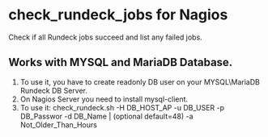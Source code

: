 # check_rundeck_jobs for Nagios
Check if all Rundeck jobs succeed and list any failed jobs.
## Works with MYSQL and MariaDB Database.

1. To use it, you have to create readonly DB user on your MYSQL\MariaDB Rundeck DB Server.<br>
2. On Nagios Server you need to install mysql-client.
3. To use it: check_rundeck.sh -H DB_HOST_AP -u DB_USER -p DB_Passwor -d DB_Name | (optional default=48) -a Not_Older_Than_Hours
